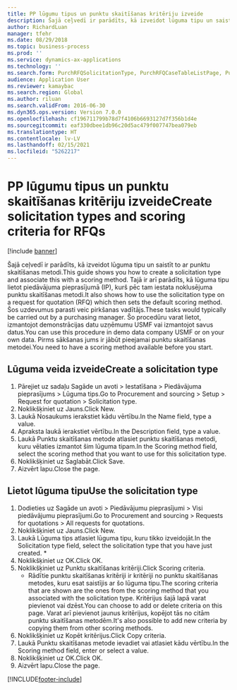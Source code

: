 ```yaml
---
title: PP lūgumu tipus un punktu skaitīšanas kritēriju izveide
description: Šajā ceļvedī ir parādīts, kā izveidot lūguma tipu un saistīt to ar punktu skaitīšanas metodi.
author: RichardLuan
manager: tfehr
ms.date: 08/29/2018
ms.topic: business-process
ms.prod: ''
ms.service: dynamics-ax-applications
ms.technology: ''
ms.search.form: PurchRFQSolicitationType, PurchRFQCaseTableListPage, PurchCreateRFQCase, PurchRFQCaseTable, PurchRFQScoringRFQCaseCriteria, PurchRFQScoringCriteriaCopy
audience: Application User
ms.reviewer: kamaybac
ms.search.region: Global
ms.author: riluan
ms.search.validFrom: 2016-06-30
ms.dyn365.ops.version: Version 7.0.0
ms.openlocfilehash: cf196711799b78d7f4106b6693127d7f356b1d4e
ms.sourcegitcommit: eaf330dbee1db96c20d5ac479f007747bea079eb
ms.translationtype: HT
ms.contentlocale: lv-LV
ms.lasthandoff: 02/15/2021
ms.locfileid: "5262217"
---
```

# <a name="create-solicitation-types-and-scoring-criteria-for-rfqs"></a><span data-ttu-id="ebcb2-103">PP lūgumu tipus un punktu skaitīšanas kritēriju izveide</span><span class="sxs-lookup"><span data-stu-id="ebcb2-103">Create solicitation types and scoring criteria for RFQs</span></span>

[!include [banner](../../includes/banner.md)]

<span data-ttu-id="ebcb2-104">Šajā ceļvedī ir parādīts, kā izveidot lūguma tipu un saistīt to ar punktu skaitīšanas metodi.</span><span class="sxs-lookup"><span data-stu-id="ebcb2-104">This guide shows you how to create a solicitation type and associate this with a scoring method.</span></span> <span data-ttu-id="ebcb2-105">Tajā ir arī parādīts, kā lūguma tipu lietot piedāvājuma pieprasījumā (IP), kurš pēc tam iestata noklusējuma punktu skaitīšanas metodi.</span><span class="sxs-lookup"><span data-stu-id="ebcb2-105">It also shows how to use the solicitation type on a request for quotation (RFQ) which then sets the default scoring method.</span></span> <span data-ttu-id="ebcb2-106">Šos uzdevumus parasti veic pirkšanas vadītājs.</span><span class="sxs-lookup"><span data-stu-id="ebcb2-106">These tasks would typically be carried out by a purchasing manager.</span></span> <span data-ttu-id="ebcb2-107">Šo procedūru varat lietot, izmantojot demonstrācijas datu uzņēmumu USMF vai izmantojot savus datus.</span><span class="sxs-lookup"><span data-stu-id="ebcb2-107">You can use this procedure in demo data company USMF or on your own data.</span></span> <span data-ttu-id="ebcb2-108">Pirms sākšanas jums ir jābūt pieejamai punktu skaitīšanas metodei.</span><span class="sxs-lookup"><span data-stu-id="ebcb2-108">You need to have a scoring method available before you start.</span></span>


## <a name="create-a-solicitation-type"></a><span data-ttu-id="ebcb2-109">Lūguma veida izveide</span><span class="sxs-lookup"><span data-stu-id="ebcb2-109">Create a solicitation type</span></span>
1. <span data-ttu-id="ebcb2-110">Pārejiet uz sadaļu Sagāde un avoti > Iestatīšana > Piedāvājuma pieprasījums > Lūguma tips.</span><span class="sxs-lookup"><span data-stu-id="ebcb2-110">Go to Procurement and sourcing > Setup > Request for quotation > Solicitation type.</span></span>
2. <span data-ttu-id="ebcb2-111">Noklikšķiniet uz Jauns.</span><span class="sxs-lookup"><span data-stu-id="ebcb2-111">Click New.</span></span>
3. <span data-ttu-id="ebcb2-112">Laukā Nosaukums ierakstiet kādu vērtību.</span><span class="sxs-lookup"><span data-stu-id="ebcb2-112">In the Name field, type a value.</span></span>
4. <span data-ttu-id="ebcb2-113">Apraksta laukā ierakstiet vērtību.</span><span class="sxs-lookup"><span data-stu-id="ebcb2-113">In the Description field, type a value.</span></span>
5. <span data-ttu-id="ebcb2-114">Laukā Punktu skaitīšanas metode atlasiet punktu skaitīšanas metodi, kuru vēlaties izmantot šim lūguma tipam.</span><span class="sxs-lookup"><span data-stu-id="ebcb2-114">In the Scoring method field, select the scoring method that you want to use for this solicitation type.</span></span>
6. <span data-ttu-id="ebcb2-115">Noklikšķiniet uz Saglabāt.</span><span class="sxs-lookup"><span data-stu-id="ebcb2-115">Click Save.</span></span>
7. <span data-ttu-id="ebcb2-116">Aizvērt lapu.</span><span class="sxs-lookup"><span data-stu-id="ebcb2-116">Close the page.</span></span>

## <a name="use-the-solicitation-type"></a><span data-ttu-id="ebcb2-117">Lietot lūguma tipu</span><span class="sxs-lookup"><span data-stu-id="ebcb2-117">Use the solicitation type</span></span>
1. <span data-ttu-id="ebcb2-118">Dodieties uz Sagāde un avoti > Piedāvājumu pieprasījumi > Visi piedāvājumu pieprasījumi.</span><span class="sxs-lookup"><span data-stu-id="ebcb2-118">Go to Procurement and sourcing > Requests for quotations > All requests for quotations.</span></span>
2. <span data-ttu-id="ebcb2-119">Noklikšķiniet uz Jauns.</span><span class="sxs-lookup"><span data-stu-id="ebcb2-119">Click New.</span></span>
3. <span data-ttu-id="ebcb2-120">Laukā Lūguma tips atlasiet lūguma tipu, kuru tikko izveidojāt.</span><span class="sxs-lookup"><span data-stu-id="ebcb2-120">In the Solicitation type field, select the solicitation type that you have just created.</span></span> 
    *   
4. <span data-ttu-id="ebcb2-121">Noklikšķiniet uz OK.</span><span class="sxs-lookup"><span data-stu-id="ebcb2-121">Click OK.</span></span>
5. <span data-ttu-id="ebcb2-122">Noklikšķiniet uz Punktu skaitīšanas kritēriji.</span><span class="sxs-lookup"><span data-stu-id="ebcb2-122">Click Scoring criteria.</span></span>
    * <span data-ttu-id="ebcb2-123">Rādītie punktu skaitīšanas kritēriji ir kritēriji no punktu skaitīšanas metodes, kuru esat saistījis ar šo lūguma tipu.</span><span class="sxs-lookup"><span data-stu-id="ebcb2-123">The scoring criteria that are shown are the ones from the scoring method that you associated with the solicitation type.</span></span> <span data-ttu-id="ebcb2-124">Kritērijus šajā lapā varat pievienot vai dzēst.</span><span class="sxs-lookup"><span data-stu-id="ebcb2-124">You can choose to add or delete criteria on this page.</span></span> <span data-ttu-id="ebcb2-125">Varat arī pievienot jaunus kritērijus, kopējot tās no citām punktu skaitīšanas metodēm.</span><span class="sxs-lookup"><span data-stu-id="ebcb2-125">It's also possible to add new criteria by copying them from other scoring methods.</span></span>  
6. <span data-ttu-id="ebcb2-126">Noklikšķiniet uz Kopēt kritērijus.</span><span class="sxs-lookup"><span data-stu-id="ebcb2-126">Click Copy criteria.</span></span>
7. <span data-ttu-id="ebcb2-127">Laukā Punktu skaitīšanas metode ievadiet vai atlasiet kādu vērtību.</span><span class="sxs-lookup"><span data-stu-id="ebcb2-127">In the Scoring method field, enter or select a value.</span></span>
8. <span data-ttu-id="ebcb2-128">Noklikšķiniet uz OK.</span><span class="sxs-lookup"><span data-stu-id="ebcb2-128">Click OK.</span></span>
9. <span data-ttu-id="ebcb2-129">Aizvērt lapu.</span><span class="sxs-lookup"><span data-stu-id="ebcb2-129">Close the page.</span></span>



[!INCLUDE[footer-include](../../../includes/footer-banner.md)]